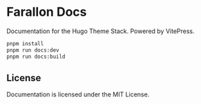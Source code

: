 # Farallon Docs

Documentation for the Hugo Theme Stack. Powered by VitePress.

```bash
pnpm install
pnpm run docs:dev
pnpm run docs:build
```

## License

Documentation is licensed under the MIT License.
